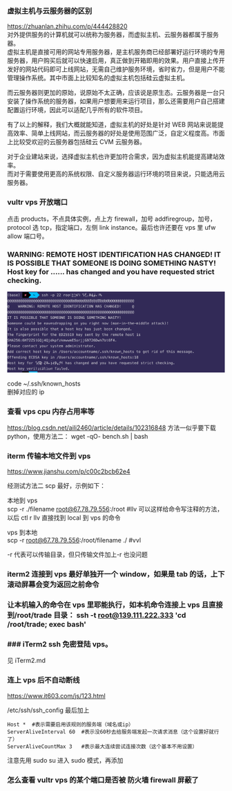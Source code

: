 ### 虚拟主机与云服务器的区别

https://zhuanlan.zhihu.com/p/444428820  
对外提供服务的计算机就可以统称为服务器，而虚拟主机、云服务器都属于服务器。  
虚拟主机是直接可用的网站专用服务器，是主机服务商已经部署好运行环境的专用服务器，用户购买后就可以快速启用，真正做到开箱即用的效果。用户直接上传开发好的网站代码即可上线网站，无需自己维护服务环境，省时省力，但是用户不能管理操作系统。其中市面上比较知名的虚拟主机包括硅云虚拟主机。

而云服务器则更加的原始，说原始不太正确，应该说是原生态。云服务器是一台只安装了操作系统的服务器，如果用户想要用来运行项目，那么还需要用户自己搭建配置运行环境，因此可以适配几乎所有的软件项目。

有了以上的解释，我们大概就能知道，虚拟主机的好处是针对 WEB 网站来说能提高效率、简单上线网站，而云服务器的好处是使用范围广泛，自定义程度高。市面上比较受欢迎的云服务器包括硅云 CVM 云服务器。

对于企业建站来说，选择虚拟主机也许更加符合需求，因为虚拟主机能提高建站效率。  
而对于需要使用更高的系统权限、自定义服务器运行环境的项目来说，只能选用云服务器。

### vultr vps 开放端口

点击 products，不点具体实例，点上方 firewall，加号 addfiregroup，加号，protocol 选 tcp，指定端口，左侧 link instance。最后也许还要在 vps 里 ufw allow 端口号。

### WARNING: REMOTE HOST IDENTIFICATION HAS CHANGED! IT IS POSSIBLE THAT SOMEONE IS DOING SOMETHING NASTY! Host key for ...... has changed and you have requested strict checking.

![](./img/2022-08-03-15-58-03.png)

code ~/.ssh/known_hosts  
删掉对应的 ip

### 查看 vps cpu 内存占用率等

https://blog.csdn.net/aili2460/article/details/102316848
方法一似乎要下载 python，使用方法二：
wget -qO- bench.sh | bash

### iterm 传输本地文件到 vps

https://www.jianshu.com/p/c00c2bcb62e4

经测试方法二 scp 最好，示例如下：

本地到 vps  
scp -r ./filename root@67.78.79.556:/root #llv
可以这样给命令写注释的方法，以后 ctl r llv 直接找到 local 到 vps 的命令

vps 到本地  
scp -r root@67.78.79.556:/root/filename ./ #vvl

-r 代表可以传输目录，但只传输文件加上-r 也没问题

### iterm2 连接到 vps 最好单独开一个 window，如果是 tab 的话，上下滚动屏幕会变为返回之前命令

### 让本机输入的命令在 vps 里耶能执行，如本机命令连接上 vps 且直接到/root/trade 目录： ssh -t root@139.111.222.333 'cd /root/trade; exec bash'

### ### iTerm2 ssh 免密登陆 vps。

见 iTerm2.md

### 连上 vps 后不自动断线

https://www.it603.com/js/123.html

/etc/ssh/ssh_config 最后加上

```
Host *	#表示需要启用该规则的服务端（域名或ip）
ServerAliveInterval 60	#表示没60秒去给服务端发起一次请求消息（这个设置好就行了）
ServerAliveCountMax 3	#表示最大连续尝试连接次数（这个基本不用设置）
```

注意先用 sudo su 进入 sudo 模式，再添加

### 怎么查看 vultr vps 的某个端口是否被 防火墙 firewall 屏蔽了

